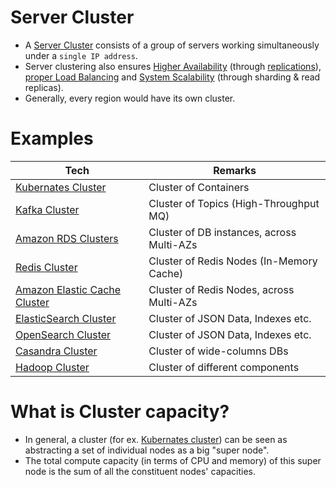 # Server Cluster
- A [Server Cluster](https://www.racksolutions.com/news/blog/server-cluster-how-it-works/) consists of a group of servers working simultaneously under a `single IP address`.
- Server clustering also ensures [Higher Availability](../Reliability/HighAvailability.md) (through [replications](../../3_DatabaseServices/Consistency&Replication/Replication.md)), [proper Load Balancing](LoadBalancer.md) and [System Scalability](../../3_DatabaseServices/ScalabilityDB.md) (through sharding & read replicas).
- Generally, every region would have its own cluster.

# Examples

| Tech                                                                                                     | Remarks                                   |
|----------------------------------------------------------------------------------------------------------|-------------------------------------------|
| [Kubernates Cluster](../../9_ContainerOrchestrationServices/Kubernates.md)                               | Cluster of Containers                     |
| [Kafka Cluster](../../5_MessageBrokersEDA/Kafka/Readme.md)                                                  | Cluster of Topics (High-Throughput MQ)    |                     
| [Amazon RDS Clusters](../../2_AWSServices/6_DatabaseServices/AmazonRDS/MultiAZDeployment.md)             | Cluster of DB instances, across Multi-AZs |
| [Redis Cluster](../../3_DatabaseServices/In-Memory-Databases/Redis/RedisCluster.md)                             | Cluster of Redis Nodes (In-Memory Cache)  |
| [Amazon Elastic Cache Cluster](../../2_AWSServices/6_DatabaseServices/AmazonElasticCache/ClusterMode.md) | Cluster of Redis Nodes, across Multi-AZs  |
| [ElasticSearch Cluster](../../3_DatabaseServices/Search-Databases/ElasticSearch/ElasticSearchCluster.md) | Cluster of JSON Data, Indexes etc.        |
| [OpenSearch Cluster](../../2_AWSServices/6_DatabaseServices/AmazonOpenSearch.md)                         | Cluster of JSON Data, Indexes etc.        |
| [Casandra Cluster](../../3_DatabaseServices/NoSQL-Databases/WideColumnDB/ApacheCasandra.md)              | Cluster of wide-columns DBs               |
| [Hadoop Cluster](../../6_BigDataServices/ETLServices/BatchProcessing/ApacheHadoop)                       | Cluster of different components           |

# What is Cluster capacity?
- In general, a cluster (for ex. [Kubernates cluster](../../9_ContainerOrchestrationServices/Kubernates.md)) can be seen as abstracting a set of individual nodes as a big "super node".
- The total compute capacity (in terms of CPU and memory) of this super node is the sum of all the constituent nodes' capacities.